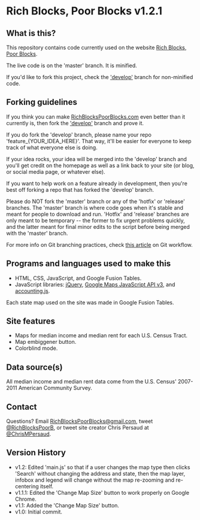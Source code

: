 Rich Blocks, Poor Blocks v1.2.1
================================

## What is this? ##

This repository contains code currently used on the website [Rich Blocks, Poor Blocks](http://www.RichBlocksPoorBlocks.com).

The live code is on the 'master' branch. It is minified.

If you'd like to fork this project, check the ['develop'](https://github.com/myprogprojects/RichBlocksPoorBlocks/tree/develop) branch for non-minified code.


## Forking guidelines ##

If you think you can make [RichBlocksPoorBlocks.com](http://www.RichBlocksPoorBlocks.com) even better than it currently is, then fork the ['develop'](https://github.com/myprogprojects/RichBlocksPoorBlocks/tree/develop) branch and prove it. 

If you do fork the 'develop' branch, please name your repo 'feature_{YOUR_IDEA_HERE}'. That way, it'll be easier for everyone to keep track of what everyone else is doing.

If your idea rocks, your idea will be merged into the 'develop' branch and you'll get credit on the homepage as well as a link back to your site (or blog, or social media page, or whatever else).

If you want to help work on a feature already in development, then you're best off forking a repo that has forked the 'develop' branch.

Please do NOT fork the 'master' branch or any of the 'hotfix' or 'release' branches. The 'master' branch is where code goes when it's stable and meant for people to download and run. 'Hotfix' and 'release' branches are only meant to be temporary -- the former to fix urgent problems quickly, and the latter meant for final minor edits to the script before being merged with the 'master' branch.

For more info on Git branching practices, check [this article](http://nvie.com/posts/a-successful-git-branching-model/) on Git workflow.


## Programs and languages used to make this ##

- HTML, CSS, JavaScript, and Google Fusion Tables.
- JavaScript libraries: [jQuery](http://jquery.com/), [Google Maps JavaScript API v3](https://developers.google.com/maps/documentation/javascript/), and [accounting.js](http://josscrowcroft.github.com/accounting.js/).

Each state map used on the site was made in Google Fusion Tables.


## Site features ##

- Maps for median income and median rent for each U.S. Census Tract.
- Map embiggener button.
- Colorblind mode.


## Data source(s) ##

All median income and median rent data come from the U.S. Census' 2007-2011 American Community Survey.


## Contact ##

Questions? Email RichBlocksPoorBlocks@gmail.com, tweet [@RichBlocksPoorB](http://www.Twitter.com/RichBlocksPoorB), or tweet site creator Chris Persaud at [@ChrisMPersaud](http://www.Twitter.com/ChrisMPersaud).


## Version History ##

- v1.2: Edited 'main.js' so that if a user changes the map type then clicks 'Search' without changing the address and state, then the map layer, infobox and legend will change without the map re-zooming and re-centering itself.
- v1.1.1: Edited the 'Change Map Size' button to work properly on Google Chrome.
- v1.1: Added the 'Change Map Size' button.
- v1.0: Initial commit.